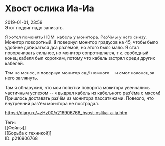 Хвост ослика Иа-Иа
===================

   
 2019-01-01, 23:59   
  Этот подвиг надо записать.   
   
 Я хотел поменять HDMI-кабель у монитора. Раз'ёмы у него снизу. Монитор поворотный. Я повернул монитор градусов на 45, чтобы было удобнее добираться доа раз'ёмов, но этого было мало. Я стал поворачивать сильнее, но монитор сопротивлялся, т.к. свободный конец кабеля был коротким, потому что кабель застрял среди других кабелей.   
   
 Тем не менее, я повернул монитор ещё немного -- и смог наконец за него заглянуть.   
   
 Там я обнаружил, что мои попытки поворота монитора увенчались частичным успехом -- я выдрал кабель из кабельного раз'ёма с мясом! Пришлось доставать раз'ём из монитора пассатижами. Повезло, что внутренний раз'ём монитора не пострадал.   
    
 <https://diary.ru/~zHz00/p216906768_hvost-oslika-ia-ia.htm>   
   
 Теги:   
 [[Фейлы]]   
 [[Борьба с техникой]]   
 ID: p216906768
